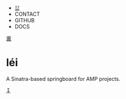 - <a name="top" href="/">&#9779;</a>
- CONTACT
- GITHUB
- DOCS

&#38721;

# léi

A Sinatra-based springboard for AMP projects.

[&#8615;][1]

[1]: #about